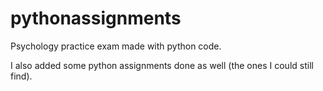 # pythonassignments
Psychology practice exam made with python code. 

I also added some python assignments done as well (the ones I could still find). 
